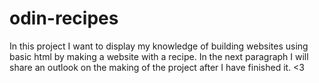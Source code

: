 # odin-recipes

In this project I want to display my knowledge of building websites using basic html by making a website with a recipe. In the next paragraph I will share an outlook on the making of the project after I have finished it. <3 
